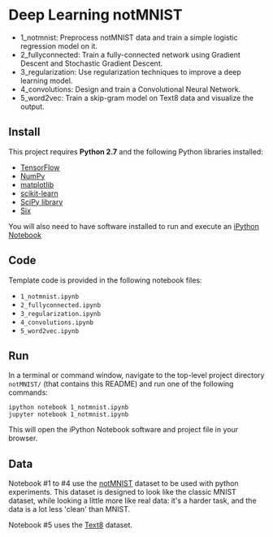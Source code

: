 # Deep Learning notMNIST
- 1_notmnist: Preprocess notMNIST data and train a simple logistic regression model on it.
- 2_fullyconnected: Train a fully-connected network using Gradient Descent and Stochastic Gradient Descent.
- 3_regularization: Use regularization techniques to improve a deep learning model.
- 4_convolutions: Design and train a Convolutional Neural Network.
- 5_word2vec: Train a skip-gram model on Text8 data and visualize the output.

## Install

This project requires **Python 2.7** and the following Python libraries installed:

- [TensorFlow](http://www.tensorflow.org/)
- [NumPy](http://www.numpy.org/)
- [matplotlib](http://matplotlib.org/)
- [scikit-learn](http://scikit-learn.org/stable/)
- [SciPy library](http://www.scipy.org/scipylib/index.html)
- [Six](http://pypi.python.org/pypi/six/)

You will also need to have software installed to run and execute an [iPython Notebook](http://ipython.org/notebook.html)

## Code

Template code is provided in the following notebook files:
- `1_notmnist.ipynb`
- `2_fullyconnected.ipynb`
- `3_regularization.ipynb`
- `4_convolutions.ipynb`
- `5_word2vec.ipynb`

## Run

In a terminal or command window, navigate to the top-level project directory `notMNIST/` (that contains this README) and run one of the following commands:

```ipython notebook 1_notmnist.ipynb```  
```jupyter notebook 1_notmnist.ipynb```

This will open the iPython Notebook software and project file in your browser.

## Data

Notebook #1 to #4 use the [notMNIST](http://yaroslavvb.blogspot.com/2011/09/notmnist-dataset.html) dataset to be used with python experiments. This dataset is designed to look like the classic MNIST dataset, while looking a little more like real data: it's a harder task, and the data is a lot less 'clean' than MNIST.

Notebook #5 uses the [Text8](http://mattmahoney.net/dc/textdata) dataset.
